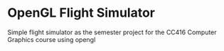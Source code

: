 # OpenGL Flight Simulator
Simple flight simulator as the semester project for the CC416 Computer Graphics course using opengl
